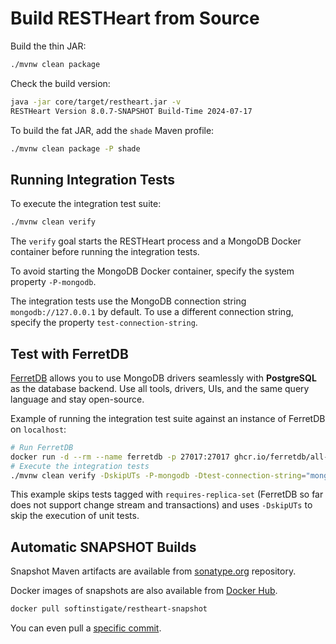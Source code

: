 # Build RESTHeart from Source

Build the thin JAR:

```sh
./mvnw clean package
```

Check the build version:

```sh
java -jar core/target/restheart.jar -v
RESTHeart Version 8.0.7-SNAPSHOT Build-Time 2024-07-17
```

To build the fat JAR, add the `shade` Maven profile:

```sh
./mvnw clean package -P shade
```

## Running Integration Tests

To execute the integration test suite:

```sh
./mvnw clean verify
```

The `verify` goal starts the RESTHeart process and a MongoDB Docker container before running the integration tests.

To avoid starting the MongoDB Docker container, specify the system property `-P-mongodb`.

The integration tests use the MongoDB connection string `mongodb://127.0.0.1` by default. To use a different connection string, specify the property `test-connection-string`.

## Test with FerretDB

[FerretDB](https://www.ferretdb.com/) allows you to use MongoDB drivers seamlessly with __PostgreSQL__ as the database backend. Use all tools, drivers, UIs, and the same query language and stay open-source. 

Example of running the integration test suite against an instance of FerretDB on `localhost`:

```sh
# Run FerretDB
docker run -d --rm --name ferretdb -p 27017:27017 ghcr.io/ferretdb/all-in-one
# Execute the integration tests
./mvnw clean verify -DskipUTs -P-mongodb -Dtest-connection-string="mongodb://username:password@localhost/ferretdb?authMechanism=PLAIN" -Dkarate.options="--tags ~@requires-replica-set"
```

This example skips tests tagged with `requires-replica-set` (FerretDB so far does not support change stream and transactions) and uses `-DskipUTs` to skip the execution of unit tests.

## Automatic SNAPSHOT Builds

Snapshot Maven artifacts are available from [sonatype.org](https://s01.oss.sonatype.org/content/repositories/snapshots/org/restheart/restheart/) repository.

Docker images of snapshots are also available from [Docker Hub](https://hub.docker.com/r/softinstigate/restheart-snapshot).

```sh
docker pull softinstigate/restheart-snapshot
```

You can even pull a [specific commit](https://hub.docker.com/r/softinstigate/restheart-snapshot/tags).